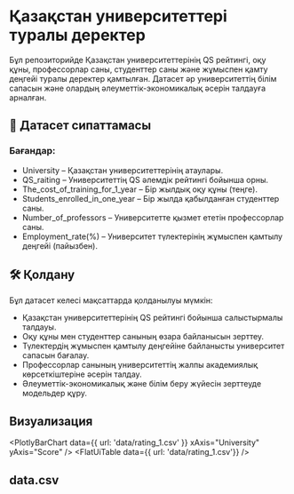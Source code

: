 # Қазақстан университеттері туралы деректер

Бұл репозиторийде Қазақстан университеттерінің QS рейтингі, оқу құны, профессорлар саны, студенттер саны және жұмыспен қамту деңгейі туралы деректер қамтылған. Датасет әр университеттің білім сапасын және олардың әлеуметтік-экономикалық әсерін талдауға арналған.
## 📄 Датасет сипаттамасы

### Бағандар:
- University – Қазақстан университеттерінің атаулары.
- QS_raiting – Университеттің QS әлемдік рейтингі бойынша орны.
- The_cost_of_training_for_1_year – Бір жылдық оқу құны (теңге).
- Students_enrolled_in_one_year – Бір жылда қабылданған студенттер саны.
- Number_of_professors – Университетте қызмет ететін профессорлар саны.
- Employment_rate(%) – Университет түлектерінің жұмыспен қамтылу деңгейі (пайызбен).

## 🛠 Қолдану

Бұл датасет келесі мақсаттарда қолданылуы мүмкін:
- Қазақстан университеттерінің QS рейтингі бойынша салыстырмалы талдауы.
- Оқу құны мен студенттер санының өзара байланысын зерттеу.
- Түлектердің жұмыспен қамтылу деңгейіне байланысты университет сапасын бағалау.
- Профессорлар санының университеттің жалпы академиялық көрсеткіштеріне әсерін талдау.
- Әлеуметтік-экономикалық және білім беру жүйесін зерттеуде модельдер құру.

## Визуализация
<PlotlyBarChart data={{ url: 'data/rating_1.csv' }} xAxis="University" yAxis="Score" />
<FlatUiTable data={{ url: 'data/rating_1.csv'}} />

## data.csv

